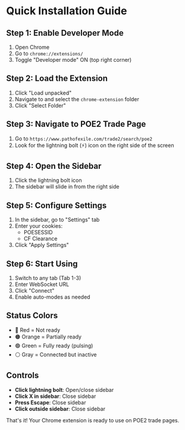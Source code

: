 # Quick Installation Guide

## Step 1: Enable Developer Mode
1. Open Chrome
2. Go to `chrome://extensions/`
3. Toggle "Developer mode" ON (top right corner)

## Step 2: Load the Extension
1. Click "Load unpacked"
2. Navigate to and select the `chrome-extension` folder
3. Click "Select Folder"

## Step 3: Navigate to POE2 Trade Page
1. Go to `https://www.pathofexile.com/trade2/search/poe2`
2. Look for the lightning bolt (⚡) icon on the right side of the screen

## Step 4: Open the Sidebar
1. Click the lightning bolt icon
2. The sidebar will slide in from the right side

## Step 5: Configure Settings
1. In the sidebar, go to "Settings" tab
2. Enter your cookies:
   - POESESSID
   - CF Clearance
3. Click "Apply Settings"

## Step 6: Start Using
1. Switch to any tab (Tab 1-3)
2. Enter WebSocket URL
3. Click "Connect"
4. Enable auto-modes as needed

## Status Colors
- 🔴 Red = Not ready
- 🟠 Orange = Partially ready  
- 🟢 Green = Fully ready (pulsing)
- ⚪ Gray = Connected but inactive

## Controls
- **Click lightning bolt**: Open/close sidebar
- **Click X in sidebar**: Close sidebar
- **Press Escape**: Close sidebar
- **Click outside sidebar**: Close sidebar

That's it! Your Chrome extension is ready to use on POE2 trade pages.
